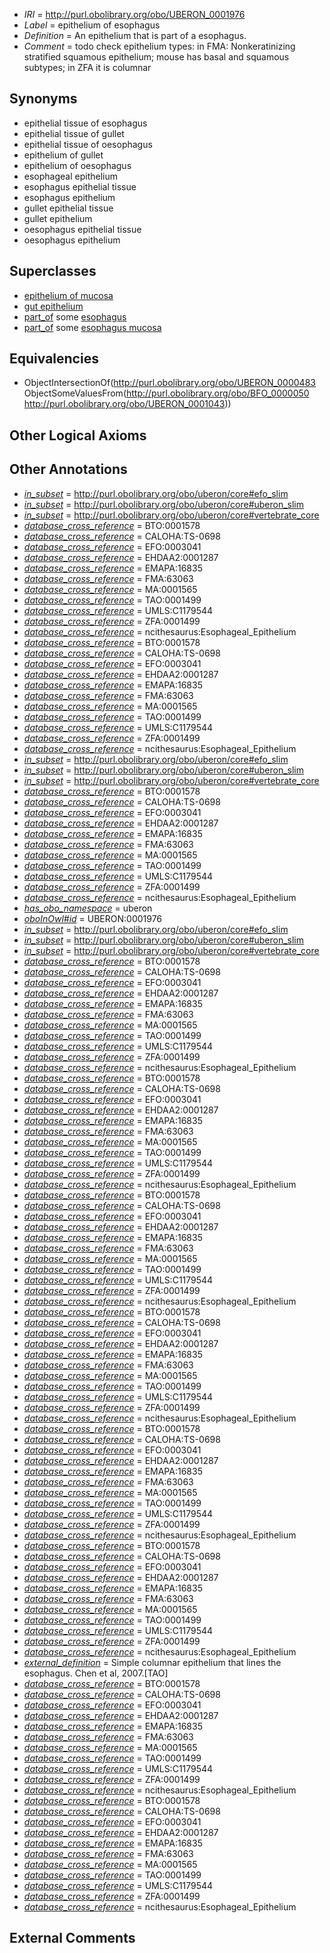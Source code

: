  * *IRI* = http://purl.obolibrary.org/obo/UBERON_0001976
 * *Label* = epithelium of esophagus
 * *Definition* = An epithelium that is part of a esophagus.
 * *Comment* = todo check epithelium types: in FMA: Nonkeratinizing stratified squamous epithelium; mouse has basal and squamous subtypes; in ZFA it is columnar

## Synonyms

 * epithelial tissue of esophagus
 * epithelial tissue of gullet
 * epithelial tissue of oesophagus
 * epithelium of gullet
 * epithelium of oesophagus
 * esophageal epithelium
 * esophagus epithelial tissue
 * esophagus epithelium
 * gullet epithelial tissue
 * gullet epithelium
 * oesophagus epithelial tissue
 * oesophagus epithelium

## Superclasses

 * [epithelium of mucosa](../../UBERON/50/UBERON_0003350.md)
 * [gut epithelium](../../UBERON/29/UBERON_0003929.md)
 * [part_of](../../BFO/50/BFO_0000050.md) some [esophagus](../../UBERON/43/UBERON_0001043.md)
 * [part_of](../../BFO/50/BFO_0000050.md) some [esophagus mucosa](../../UBERON/69/UBERON_0002469.md)

## Equivalencies

 * ObjectIntersectionOf(<http://purl.obolibrary.org/obo/UBERON_0000483> ObjectSomeValuesFrom(<http://purl.obolibrary.org/obo/BFO_0000050> <http://purl.obolibrary.org/obo/UBERON_0001043>))

## Other Logical Axioms


## Other Annotations

 * *[in_subset](../../et/oboInOwl#inSubset.md)* = http://purl.obolibrary.org/obo/uberon/core#efo_slim
 * *[in_subset](../../et/oboInOwl#inSubset.md)* = http://purl.obolibrary.org/obo/uberon/core#uberon_slim
 * *[in_subset](../../et/oboInOwl#inSubset.md)* = http://purl.obolibrary.org/obo/uberon/core#vertebrate_core
 * *[database_cross_reference](../../ef/oboInOwl#hasDbXref.md)* = BTO:0001578
 * *[database_cross_reference](../../ef/oboInOwl#hasDbXref.md)* = CALOHA:TS-0698
 * *[database_cross_reference](../../ef/oboInOwl#hasDbXref.md)* = EFO:0003041
 * *[database_cross_reference](../../ef/oboInOwl#hasDbXref.md)* = EHDAA2:0001287
 * *[database_cross_reference](../../ef/oboInOwl#hasDbXref.md)* = EMAPA:16835
 * *[database_cross_reference](../../ef/oboInOwl#hasDbXref.md)* = FMA:63063
 * *[database_cross_reference](../../ef/oboInOwl#hasDbXref.md)* = MA:0001565
 * *[database_cross_reference](../../ef/oboInOwl#hasDbXref.md)* = TAO:0001499
 * *[database_cross_reference](../../ef/oboInOwl#hasDbXref.md)* = UMLS:C1179544
 * *[database_cross_reference](../../ef/oboInOwl#hasDbXref.md)* = ZFA:0001499
 * *[database_cross_reference](../../ef/oboInOwl#hasDbXref.md)* = ncithesaurus:Esophageal_Epithelium
 * *[database_cross_reference](../../ef/oboInOwl#hasDbXref.md)* = BTO:0001578
 * *[database_cross_reference](../../ef/oboInOwl#hasDbXref.md)* = CALOHA:TS-0698
 * *[database_cross_reference](../../ef/oboInOwl#hasDbXref.md)* = EFO:0003041
 * *[database_cross_reference](../../ef/oboInOwl#hasDbXref.md)* = EHDAA2:0001287
 * *[database_cross_reference](../../ef/oboInOwl#hasDbXref.md)* = EMAPA:16835
 * *[database_cross_reference](../../ef/oboInOwl#hasDbXref.md)* = FMA:63063
 * *[database_cross_reference](../../ef/oboInOwl#hasDbXref.md)* = MA:0001565
 * *[database_cross_reference](../../ef/oboInOwl#hasDbXref.md)* = TAO:0001499
 * *[database_cross_reference](../../ef/oboInOwl#hasDbXref.md)* = UMLS:C1179544
 * *[database_cross_reference](../../ef/oboInOwl#hasDbXref.md)* = ZFA:0001499
 * *[database_cross_reference](../../ef/oboInOwl#hasDbXref.md)* = ncithesaurus:Esophageal_Epithelium
 * *[in_subset](../../et/oboInOwl#inSubset.md)* = http://purl.obolibrary.org/obo/uberon/core#efo_slim
 * *[in_subset](../../et/oboInOwl#inSubset.md)* = http://purl.obolibrary.org/obo/uberon/core#uberon_slim
 * *[in_subset](../../et/oboInOwl#inSubset.md)* = http://purl.obolibrary.org/obo/uberon/core#vertebrate_core
 * *[database_cross_reference](../../ef/oboInOwl#hasDbXref.md)* = BTO:0001578
 * *[database_cross_reference](../../ef/oboInOwl#hasDbXref.md)* = CALOHA:TS-0698
 * *[database_cross_reference](../../ef/oboInOwl#hasDbXref.md)* = EFO:0003041
 * *[database_cross_reference](../../ef/oboInOwl#hasDbXref.md)* = EHDAA2:0001287
 * *[database_cross_reference](../../ef/oboInOwl#hasDbXref.md)* = EMAPA:16835
 * *[database_cross_reference](../../ef/oboInOwl#hasDbXref.md)* = FMA:63063
 * *[database_cross_reference](../../ef/oboInOwl#hasDbXref.md)* = MA:0001565
 * *[database_cross_reference](../../ef/oboInOwl#hasDbXref.md)* = TAO:0001499
 * *[database_cross_reference](../../ef/oboInOwl#hasDbXref.md)* = UMLS:C1179544
 * *[database_cross_reference](../../ef/oboInOwl#hasDbXref.md)* = ZFA:0001499
 * *[database_cross_reference](../../ef/oboInOwl#hasDbXref.md)* = ncithesaurus:Esophageal_Epithelium
 * *[has_obo_namespace](../../ce/oboInOwl#hasOBONamespace.md)* = uberon
 * *[oboInOwl#id](../../id/oboInOwl#id.md)* = UBERON:0001976
 * *[in_subset](../../et/oboInOwl#inSubset.md)* = http://purl.obolibrary.org/obo/uberon/core#efo_slim
 * *[in_subset](../../et/oboInOwl#inSubset.md)* = http://purl.obolibrary.org/obo/uberon/core#uberon_slim
 * *[in_subset](../../et/oboInOwl#inSubset.md)* = http://purl.obolibrary.org/obo/uberon/core#vertebrate_core
 * *[database_cross_reference](../../ef/oboInOwl#hasDbXref.md)* = BTO:0001578
 * *[database_cross_reference](../../ef/oboInOwl#hasDbXref.md)* = CALOHA:TS-0698
 * *[database_cross_reference](../../ef/oboInOwl#hasDbXref.md)* = EFO:0003041
 * *[database_cross_reference](../../ef/oboInOwl#hasDbXref.md)* = EHDAA2:0001287
 * *[database_cross_reference](../../ef/oboInOwl#hasDbXref.md)* = EMAPA:16835
 * *[database_cross_reference](../../ef/oboInOwl#hasDbXref.md)* = FMA:63063
 * *[database_cross_reference](../../ef/oboInOwl#hasDbXref.md)* = MA:0001565
 * *[database_cross_reference](../../ef/oboInOwl#hasDbXref.md)* = TAO:0001499
 * *[database_cross_reference](../../ef/oboInOwl#hasDbXref.md)* = UMLS:C1179544
 * *[database_cross_reference](../../ef/oboInOwl#hasDbXref.md)* = ZFA:0001499
 * *[database_cross_reference](../../ef/oboInOwl#hasDbXref.md)* = ncithesaurus:Esophageal_Epithelium
 * *[database_cross_reference](../../ef/oboInOwl#hasDbXref.md)* = BTO:0001578
 * *[database_cross_reference](../../ef/oboInOwl#hasDbXref.md)* = CALOHA:TS-0698
 * *[database_cross_reference](../../ef/oboInOwl#hasDbXref.md)* = EFO:0003041
 * *[database_cross_reference](../../ef/oboInOwl#hasDbXref.md)* = EHDAA2:0001287
 * *[database_cross_reference](../../ef/oboInOwl#hasDbXref.md)* = EMAPA:16835
 * *[database_cross_reference](../../ef/oboInOwl#hasDbXref.md)* = FMA:63063
 * *[database_cross_reference](../../ef/oboInOwl#hasDbXref.md)* = MA:0001565
 * *[database_cross_reference](../../ef/oboInOwl#hasDbXref.md)* = TAO:0001499
 * *[database_cross_reference](../../ef/oboInOwl#hasDbXref.md)* = UMLS:C1179544
 * *[database_cross_reference](../../ef/oboInOwl#hasDbXref.md)* = ZFA:0001499
 * *[database_cross_reference](../../ef/oboInOwl#hasDbXref.md)* = ncithesaurus:Esophageal_Epithelium
 * *[database_cross_reference](../../ef/oboInOwl#hasDbXref.md)* = BTO:0001578
 * *[database_cross_reference](../../ef/oboInOwl#hasDbXref.md)* = CALOHA:TS-0698
 * *[database_cross_reference](../../ef/oboInOwl#hasDbXref.md)* = EFO:0003041
 * *[database_cross_reference](../../ef/oboInOwl#hasDbXref.md)* = EHDAA2:0001287
 * *[database_cross_reference](../../ef/oboInOwl#hasDbXref.md)* = EMAPA:16835
 * *[database_cross_reference](../../ef/oboInOwl#hasDbXref.md)* = FMA:63063
 * *[database_cross_reference](../../ef/oboInOwl#hasDbXref.md)* = MA:0001565
 * *[database_cross_reference](../../ef/oboInOwl#hasDbXref.md)* = TAO:0001499
 * *[database_cross_reference](../../ef/oboInOwl#hasDbXref.md)* = UMLS:C1179544
 * *[database_cross_reference](../../ef/oboInOwl#hasDbXref.md)* = ZFA:0001499
 * *[database_cross_reference](../../ef/oboInOwl#hasDbXref.md)* = ncithesaurus:Esophageal_Epithelium
 * *[database_cross_reference](../../ef/oboInOwl#hasDbXref.md)* = BTO:0001578
 * *[database_cross_reference](../../ef/oboInOwl#hasDbXref.md)* = CALOHA:TS-0698
 * *[database_cross_reference](../../ef/oboInOwl#hasDbXref.md)* = EFO:0003041
 * *[database_cross_reference](../../ef/oboInOwl#hasDbXref.md)* = EHDAA2:0001287
 * *[database_cross_reference](../../ef/oboInOwl#hasDbXref.md)* = EMAPA:16835
 * *[database_cross_reference](../../ef/oboInOwl#hasDbXref.md)* = FMA:63063
 * *[database_cross_reference](../../ef/oboInOwl#hasDbXref.md)* = MA:0001565
 * *[database_cross_reference](../../ef/oboInOwl#hasDbXref.md)* = TAO:0001499
 * *[database_cross_reference](../../ef/oboInOwl#hasDbXref.md)* = UMLS:C1179544
 * *[database_cross_reference](../../ef/oboInOwl#hasDbXref.md)* = ZFA:0001499
 * *[database_cross_reference](../../ef/oboInOwl#hasDbXref.md)* = ncithesaurus:Esophageal_Epithelium
 * *[database_cross_reference](../../ef/oboInOwl#hasDbXref.md)* = BTO:0001578
 * *[database_cross_reference](../../ef/oboInOwl#hasDbXref.md)* = CALOHA:TS-0698
 * *[database_cross_reference](../../ef/oboInOwl#hasDbXref.md)* = EFO:0003041
 * *[database_cross_reference](../../ef/oboInOwl#hasDbXref.md)* = EHDAA2:0001287
 * *[database_cross_reference](../../ef/oboInOwl#hasDbXref.md)* = EMAPA:16835
 * *[database_cross_reference](../../ef/oboInOwl#hasDbXref.md)* = FMA:63063
 * *[database_cross_reference](../../ef/oboInOwl#hasDbXref.md)* = MA:0001565
 * *[database_cross_reference](../../ef/oboInOwl#hasDbXref.md)* = TAO:0001499
 * *[database_cross_reference](../../ef/oboInOwl#hasDbXref.md)* = UMLS:C1179544
 * *[database_cross_reference](../../ef/oboInOwl#hasDbXref.md)* = ZFA:0001499
 * *[database_cross_reference](../../ef/oboInOwl#hasDbXref.md)* = ncithesaurus:Esophageal_Epithelium
 * *[database_cross_reference](../../ef/oboInOwl#hasDbXref.md)* = BTO:0001578
 * *[database_cross_reference](../../ef/oboInOwl#hasDbXref.md)* = CALOHA:TS-0698
 * *[database_cross_reference](../../ef/oboInOwl#hasDbXref.md)* = EFO:0003041
 * *[database_cross_reference](../../ef/oboInOwl#hasDbXref.md)* = EHDAA2:0001287
 * *[database_cross_reference](../../ef/oboInOwl#hasDbXref.md)* = EMAPA:16835
 * *[database_cross_reference](../../ef/oboInOwl#hasDbXref.md)* = FMA:63063
 * *[database_cross_reference](../../ef/oboInOwl#hasDbXref.md)* = MA:0001565
 * *[database_cross_reference](../../ef/oboInOwl#hasDbXref.md)* = TAO:0001499
 * *[database_cross_reference](../../ef/oboInOwl#hasDbXref.md)* = UMLS:C1179544
 * *[database_cross_reference](../../ef/oboInOwl#hasDbXref.md)* = ZFA:0001499
 * *[database_cross_reference](../../ef/oboInOwl#hasDbXref.md)* = ncithesaurus:Esophageal_Epithelium
 * *[external_definition](../../UBPROP/01/UBPROP_0000001.md)* = Simple columnar epithelium that lines the esophagus. Chen et al, 2007.[TAO]
 * *[database_cross_reference](../../ef/oboInOwl#hasDbXref.md)* = BTO:0001578
 * *[database_cross_reference](../../ef/oboInOwl#hasDbXref.md)* = CALOHA:TS-0698
 * *[database_cross_reference](../../ef/oboInOwl#hasDbXref.md)* = EFO:0003041
 * *[database_cross_reference](../../ef/oboInOwl#hasDbXref.md)* = EHDAA2:0001287
 * *[database_cross_reference](../../ef/oboInOwl#hasDbXref.md)* = EMAPA:16835
 * *[database_cross_reference](../../ef/oboInOwl#hasDbXref.md)* = FMA:63063
 * *[database_cross_reference](../../ef/oboInOwl#hasDbXref.md)* = MA:0001565
 * *[database_cross_reference](../../ef/oboInOwl#hasDbXref.md)* = TAO:0001499
 * *[database_cross_reference](../../ef/oboInOwl#hasDbXref.md)* = UMLS:C1179544
 * *[database_cross_reference](../../ef/oboInOwl#hasDbXref.md)* = ZFA:0001499
 * *[database_cross_reference](../../ef/oboInOwl#hasDbXref.md)* = ncithesaurus:Esophageal_Epithelium
 * *[database_cross_reference](../../ef/oboInOwl#hasDbXref.md)* = BTO:0001578
 * *[database_cross_reference](../../ef/oboInOwl#hasDbXref.md)* = CALOHA:TS-0698
 * *[database_cross_reference](../../ef/oboInOwl#hasDbXref.md)* = EFO:0003041
 * *[database_cross_reference](../../ef/oboInOwl#hasDbXref.md)* = EHDAA2:0001287
 * *[database_cross_reference](../../ef/oboInOwl#hasDbXref.md)* = EMAPA:16835
 * *[database_cross_reference](../../ef/oboInOwl#hasDbXref.md)* = FMA:63063
 * *[database_cross_reference](../../ef/oboInOwl#hasDbXref.md)* = MA:0001565
 * *[database_cross_reference](../../ef/oboInOwl#hasDbXref.md)* = TAO:0001499
 * *[database_cross_reference](../../ef/oboInOwl#hasDbXref.md)* = UMLS:C1179544
 * *[database_cross_reference](../../ef/oboInOwl#hasDbXref.md)* = ZFA:0001499
 * *[database_cross_reference](../../ef/oboInOwl#hasDbXref.md)* = ncithesaurus:Esophageal_Epithelium

## External Comments

